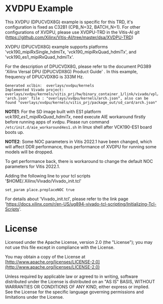 # XVDPU Example

This XVDPU (DPUCVDX8G) example is specific for this TRD, it's configuration is fixed as C32B1 (CPB_N=32, BATCH_N=1). For other configurations of XVDPU, please use XVDPU-TRD in the Vitis-AI git (https://github.com/Xilinx/Vitis-AI/tree/master/dsa/XVDPU-TRD)


XVDPU (DPUCVDX8G) example supports platforms 'vck190_mipiRxSingle_hdmiTx, 'vck190_mipiRxQuad_hdmiTx', and 'vck190_es1_mipiRxQuad_hdmiTx'.
 
For the description of DPUCVDX8G, please refer to the document PG389 'Xilinx Versal DPU (DPUCVDX8G) Product Guide' .
In this example, frequency of DPUCVDX8G is 333M Hz.

```
Generated xclbin:  overlays/xvdpu/kernels
Implemented Vivado project: overlays/xvdpu/kernels/vitis_prj/hw/binary_container_1/link/vivado/vpl/prj
'arch.json' file : "overlays/xvdpu/kernels/arch.json", also can be found "overlays/xvdpu/kernels/vitis_prj/package_out/sd_card/arch.json"
```

**NOTE1**:
For the SD image built with ES1 platform *vck190_es1_mipiRxQuad_hdmiTx*, need execute AIE workaround firstly before running apps of xvdpu.
Please run command `/etc/init.d/aie_workaround4es1.sh` in linux shell after VCK190-ES1 board boots up.

**NOTE2**:
Some NOC parameters in Vitis 2022.1 have been changed, which will affect DDR performance, thus performance of XVDPU for running some models will be dropped. 

To get performance back, there is workaround to change the default NOC parameters for Vitis 2022.1.

Adding the following line to your tcl scripts '$HOME/.Xilinx/Vivado/Vivado_init.tcl'

```
set_param place.preplaceNOC true

```

For details about 'Vivado_init.tcl', please refer to the link page 'https://docs.xilinx.com/r/en-US/ug894-vivado-tcl-scripting/Initializing-Tcl-Scripts'.

# License

Licensed under the Apache License, version 2.0 (the "License"); you may not use this file 
except in compliance with the License.

You may obtain a copy of the License at
[http://www.apache.org/licenses/LICENSE-2.0](http://www.apache.org/licenses/LICENSE-2.0)


Unless required by applicable law or agreed to in writing, software distributed under the 
License is distributed on an "AS IS" BASIS, WITHOUT WARRANTIES OR CONDITIONS OF ANY KIND, 
either express or implied. See the License for the specific language governing permissions 
and limitations under the License.  
